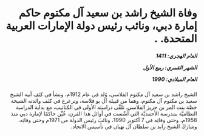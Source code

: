 <h1 dir="rtl">وفاة الشيخ راشد بن سعيد آل مكتوم حاكم إمارة دبي، ونائب رئيس دولة الإمارات العربية المتحدة. .</h1>

<h5 dir="rtl">العام الهجري:  1411

الشهر القمري: ربيع الأول

العام الميلادي: 1990</h5>

<p dir="rtl">الشيخ راشد بن سعيد آل مكتوم الفلاسي، وُلد في عام 1912م، ونشأ في كنَف أبيه الشيخ سعيد بن مكتوم آل مكتوم، وهما من قبيلة آل بو فلاسة، وترعرع في كنَف والدته الشيخة حصَّة بنت المر بن حريز الفلاسي. 
تلقَّى دراسته الأولى في الكتاتيب، مع بداية الدراسة النظاميَّة بمدرسة الأحمديَّة التي أُسِّست في أوائل هذا القرن، عُيِّن حاكمًا لإمارة دبي منذ 1958م، وحتى وفاتِه في 7 أكتوبر 1990، ونائبَ رئيس الدولة من 1971م وحتى وفاتِه، وشارَكَ الشيخ زايد بن سلطان آل نهيان في تأسيس الاتحاد.</p></br>
